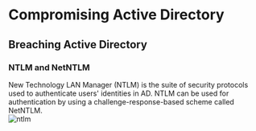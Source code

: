 # Compromising Active Directory

## Breaching Active Directory
### NTLM and NetNTLM
New Technology LAN Manager (NTLM) is the suite of security protocols used to authenticate users' identities in AD. NTLM can be used for authentication by using a challenge-response-based scheme called NetNTLM.   
![ntlm](https://github.com/nkn-ctrl/TryHackMe/assets/73976100/e39c9f95-dbec-484c-a3f2-6cd244c93fdd)